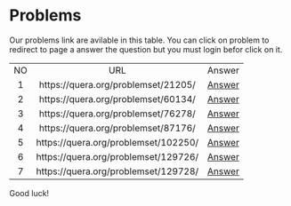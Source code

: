 # Problems
Our problems link are avilable in this table. You can click on problem to redirect to page a answer the question but you must login befor click on it.

<table border="0" cellspacing="0" cellpadding="0" align="center">
                <tr>
                    <td align="center">
                        NO
                    </td>
                    <td align="center">
                        URL
                    </td>
                    <td align="center">
                        Answer
                    </td>
                </tr>
        <tr>
            <td align="center">
                1
            </td>
            <td align="center">
                https://quera.org/problemset/21205/
            </td>
            <td align="center">
                <a href='https://github.com/myp79/Quera-Problem-Solution/tree/Develope/Techology/21205'>Answer</a>
            </td>
        </tr>
            <tr>
            <td align="center">
                2
            </td>
            <td align="center">
                https://quera.org/problemset/60134/
            </td>
            <td align="center">
                <a href='https://github.com/myp79/Quera-Problem-Solution/tree/Develope/Techology/60134'>Answer</a>
            </td>
        </tr>
            <tr>
            <td align="center">
                3
            </td>
            <td align="center">
                https://quera.org/problemset/76278/
            </td>
            <td align="center">
                <a href='https://github.com/myp79/Quera-Problem-Solution/tree/Develope/Techology/76278'>Answer</a>
            </td>
        </tr>
            <tr>
            <td align="center">
                4
            </td>
            <td align="center">
                https://quera.org/problemset/87176/
            </td>
            <td align="center">
                <a href='https://github.com/myp79/Quera-Problem-Solution/tree/Develope/Techology/87176'>Answer</a>
            </td>
        </tr>
            <tr>
            <td align="center">
                5
            </td>
            <td align="center">
                https://quera.org/problemset/102250/
            </td>
            <td align="center">
                <a href='https://github.com/myp79/Quera-Problem-Solution/tree/Develope/Techology/102250'>Answer</a>
            </td>
        </tr>
            <tr>
            <td align="center">
                6
            </td>
            <td align="center">
                https://quera.org/problemset/129726/
            </td>
            <td align="center">
                <a href='https://github.com/myp79/Quera-Problem-Solution/tree/Develope/Techology/129726'>Answer</a>
            </td>
        </tr>
            <tr>
            <td align="center">
                7
            </td>
            <td align="center">
                https://quera.org/problemset/129728/
            </td>
            <td align="center">
                <a href='https://github.com/myp79/Quera-Problem-Solution/tree/Develope/Techology/129728'>Answer</a>
            </td>
        </tr>
            </table>
Good luck!